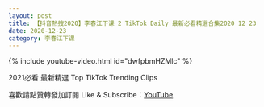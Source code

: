 ```yaml
---
layout: post
title: 【抖音熱搜2020】李春江下课 2 TikTok Daily 最新必看精選合集2020 12 23
date: 2020-12-23
category: 李春江下课
---
```


{% include youtube-video.html id="dwfpbmHZMlc" %}

2021必看 最新精選 Top TikTok Trending Clips

喜歡請點贊轉發加訂閱 Like & Subscribe：[YouTube](https://www.youtube.com/channel/UCAoR7VcanIPd04uEq_GIylA/videos)

